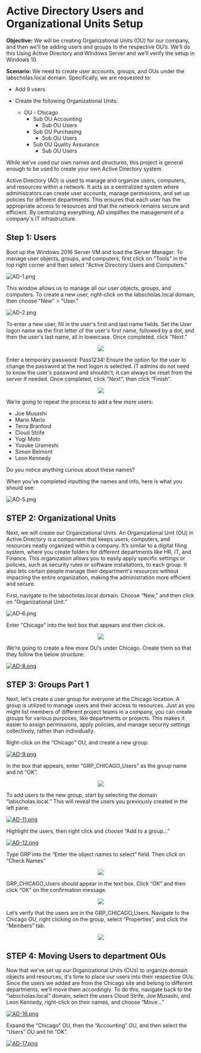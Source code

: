 # Active Directory Users and Organizational Units Setup

**Objective:** We will be creating Organizational Units (OU) for our company, and then we’ll be adding users and groups to the respective OU’s. We’ll do this Using Active Directory and Windows Server and we’ll verify the setup in Windows 10.


**Scenario:** We need to create user accounts, groups, and OUs under the labscholas.local domain. Specifically, we are requested to:

- Add 9 users
- Create the following Organizational Units:

  - OU - Chicago
    - Sub OU  Accounting
        - Sub OU Users
     -  Sub OU Purchasing
        - Sub OU Users
     -  Sub OU Quality Assurance
        - Sub OU Users

While we’ve used our own names and structures, this project is general enough to be used to create your own Active Directory system.

Active Directory (AD) is used to manage and organize users, computers, and resources within a network. It acts as a centralized system where administrators can create user accounts, manage permissions, and set up policies for different departments. This ensures that each user has the appropriate access to resources and that the network remains secure and efficient. By centralizing everything, AD simplifies the management of a company's IT infrastructure.

## Step 1: Users

Boot up the Windows 2016 Server VM and load the Server Manager. To manage user objects, groups, and computers, first click on "Tools" in the top right corner and then select "Active Directory Users and Computers." 

![AD-1.png](https://i.postimg.cc/zfjzQDY8/AD-1.png)


This window allows us to manage all our user objects, groups, and computers. To create a new user, right-click on the labscholas.local domain, then choose "New" > "User."

![AD-2.png](https://i.postimg.cc/vZwGHxQG/AD-2.png)

To enter a new user, fill in the user's first and last name fields. Set the User logon name as the first letter of the user's first name, followed by a dot, and then the user's last name, all in lowercase. Once completed, click "Next."

<div align="center">
<img src=https://i.postimg.cc/JzR45HSP/AD-3.png" >
</div>

Enter a temporary password: Pass1234! Ensure the option for the user to change the password at the next logon is selected. IT admins do not need to know the user's password and shouldn't; it can always be reset from the server if needed. Once completed, click "Next", then click “Finish”.

<div align="center">
<img src=https://i.postimg.cc/Wzf6wP17/AD-4.png" >
</div>

We’re going to repeat the process to add a few more users:


- Joe Musashi
- Mario Mario
- Terra Branford
- Cloud Strife
- Yugi Moto
- Yusuke Urameshi
- Simon Belmont
- Leon Kennedy

Do you notice anything curious about these names?

When you’ve completed inputting the names and info, here is what you should see:

![AD-5.png](https://i.postimg.cc/DwhdQ52H/AD-5.png)

## STEP 2: Organizational Units

Next, we will create our Organizational Units. An Organizational Unit (OU) in Active Directory is a component that keeps users, computers, and resources neatly organized within a company. It’s similar to a digital filing system, where you create folders for different departments like HR, IT, and Finance. This organization allows you to easily apply specific settings or policies, such as security rules or software installations, to each group. It also lets certain people manage their department's resources without impacting the entire organization, making the administration more efficient and secure.

First, navigate to the labscholas.local domain. Choose “New,” and then click on “Organizational Unit.” 

![AD-6.png](https://i.postimg.cc/pT3KmJG0/AD-6.png)

Enter “Chicago” into the text box that appears and then click ok.

<div align="center">
<img src=https://i.postimg.cc/QN5T65n3/AD-7.png" >
</div>

We’re going to create a few more OU’s under Chicago. Create them so that they follow the below structure:

[![AD-8.png](https://i.postimg.cc/BvX8211R/AD-8.png)](https://postimg.cc/WDcbvz87)

## STEP 3: Groups Part 1

Next, let's create a user group for everyone at the Chicago location. A group is utilized to manage users and their access to resources. Just as you might list members of different project teams in a company, you can create groups for various purposes, like departments or projects. This makes it easier to assign permissions, apply policies, and manage security settings collectively, rather than individually. 

Right-click on the “Chicago” OU, and create a new group.


[![AD-9.png](https://i.postimg.cc/wT23PkXS/AD-9.png)](https://postimg.cc/svBVG70c)

In the box that appears, enter “GRP_CHICAGO_Users” as the group name and hit “OK”.

<div align="center">
<img src=https://i.postimg.cc/cLJ6N8T6/AD-10.png" >
</div>

To add users to the new group, start by selecting the domain “labscholas.local.” This will reveal the users you previously created in the left pane.

[![AD-11.png](https://i.postimg.cc/SRqN1XJS/AD-11.png)](https://postimg.cc/dkHYLV2p)

Highlight the users, then right click and choose “Add to a group…”

[![AD-12.png](https://i.postimg.cc/x80nyW4q/AD-12.png)](https://postimg.cc/1nYkyYPZ)

Type GRP into the “Enter the object names to select” field. Then click on “Check Names”

<div align="center">
<img src=https://i.postimg.cc/pXcRzcYX/AD-13.png" >
</div>

GRP_CHICAGO_Users should appear in the text box. Click “OK” and then click “OK” on the confirmation message.

<div align="center">
<img src=https://i.postimg.cc/RFSDP4vr/AD-14.png" >
</div>

Let’s verify that the users are in the GRP_CHICAGO_Users. Navigate to the Chicago OU, right clicking on the group, select “Properties”, and click the “Members” tab.

<div align="center">
<img src=https://i.postimg.cc/QdcYhHtG/AD-15.png" >
</div>

## STEP 4: Moving Users to department OUs

Now that we’ve set up our Organizational Units (OUs) to organize domain objects and resources, it's time to place our users into their respective OUs. Since the users we added are from the Chicago site and belong to different departments, we’ll move them accordingly. To do this, navigate back to the “labscholas.local” domain, select the users Cloud Strife, Joe Musashi, and Leon Kennedy, right-click on their names, and choose “Move…”

[![AD-16.png](https://i.postimg.cc/GmRVBk6h/AD-16.png)](https://postimg.cc/w7W0Zs6S)

Expand the “Chicago” OU, then the “Accounting” OU, and then select the “Users” OU and hit “OK”.

[![AD-17.png](https://i.postimg.cc/t4RDQDLP/AD-17.png)](https://postimg.cc/w7PDD5xT)
